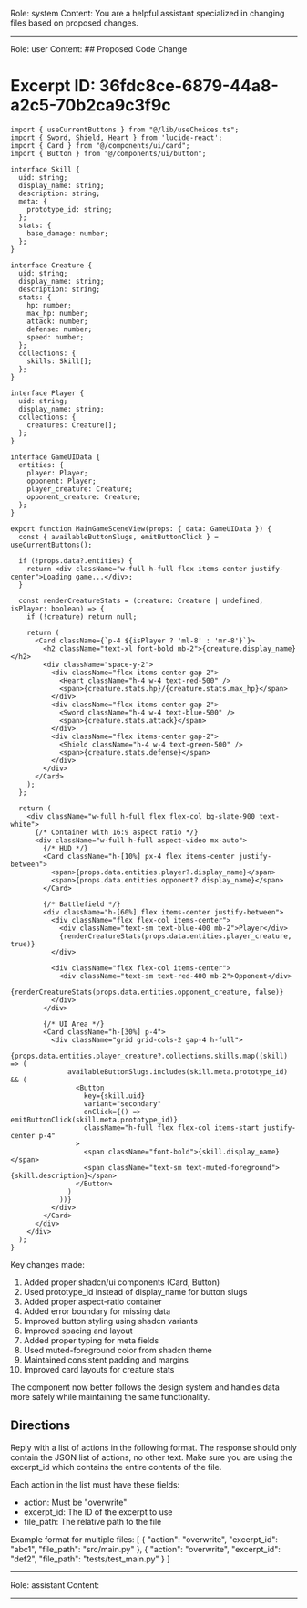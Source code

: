 Role: system
Content: You are a helpful assistant specialized in changing files based on proposed changes.
__________________
Role: user
Content: ## Proposed Code Change
# Excerpt ID: 36fdc8ce-6879-44a8-a2c5-70b2ca9c3f9c
```tsx main_game/templates/MainGameScene.tsx
import { useCurrentButtons } from "@/lib/useChoices.ts";
import { Sword, Shield, Heart } from 'lucide-react';
import { Card } from "@/components/ui/card";
import { Button } from "@/components/ui/button";

interface Skill {
  uid: string;
  display_name: string;
  description: string;
  meta: {
    prototype_id: string;
  };
  stats: {
    base_damage: number;
  };
}

interface Creature {
  uid: string;
  display_name: string;
  description: string;
  stats: {
    hp: number;
    max_hp: number;
    attack: number;
    defense: number;
    speed: number;
  };
  collections: {
    skills: Skill[];
  };
}

interface Player {
  uid: string;
  display_name: string;
  collections: {
    creatures: Creature[];
  };
}

interface GameUIData {
  entities: {
    player: Player;
    opponent: Player;
    player_creature: Creature;
    opponent_creature: Creature;
  };
}

export function MainGameSceneView(props: { data: GameUIData }) {
  const { availableButtonSlugs, emitButtonClick } = useCurrentButtons();

  if (!props.data?.entities) {
    return <div className="w-full h-full flex items-center justify-center">Loading game...</div>;
  }

  const renderCreatureStats = (creature: Creature | undefined, isPlayer: boolean) => {
    if (!creature) return null;
    
    return (
      <Card className={`p-4 ${isPlayer ? 'ml-8' : 'mr-8'}`}>
        <h2 className="text-xl font-bold mb-2">{creature.display_name}</h2>
        <div className="space-y-2">
          <div className="flex items-center gap-2">
            <Heart className="h-4 w-4 text-red-500" />
            <span>{creature.stats.hp}/{creature.stats.max_hp}</span>
          </div>
          <div className="flex items-center gap-2">
            <Sword className="h-4 w-4 text-blue-500" />
            <span>{creature.stats.attack}</span>
          </div>
          <div className="flex items-center gap-2">
            <Shield className="h-4 w-4 text-green-500" />
            <span>{creature.stats.defense}</span>
          </div>
        </div>
      </Card>
    );
  };

  return (
    <div className="w-full h-full flex flex-col bg-slate-900 text-white">
      {/* Container with 16:9 aspect ratio */}
      <div className="w-full h-full aspect-video mx-auto">
        {/* HUD */}
        <Card className="h-[10%] px-4 flex items-center justify-between">
          <span>{props.data.entities.player?.display_name}</span>
          <span>{props.data.entities.opponent?.display_name}</span>
        </Card>

        {/* Battlefield */}
        <div className="h-[60%] flex items-center justify-between">
          <div className="flex flex-col items-center">
            <div className="text-sm text-blue-400 mb-2">Player</div>
            {renderCreatureStats(props.data.entities.player_creature, true)}
          </div>
          
          <div className="flex flex-col items-center">
            <div className="text-sm text-red-400 mb-2">Opponent</div>
            {renderCreatureStats(props.data.entities.opponent_creature, false)}
          </div>
        </div>

        {/* UI Area */}
        <Card className="h-[30%] p-4">
          <div className="grid grid-cols-2 gap-4 h-full">
            {props.data.entities.player_creature?.collections.skills.map((skill) => (
              availableButtonSlugs.includes(skill.meta.prototype_id) && (
                <Button
                  key={skill.uid}
                  variant="secondary"
                  onClick={() => emitButtonClick(skill.meta.prototype_id)}
                  className="h-full flex flex-col items-start justify-center p-4"
                >
                  <span className="font-bold">{skill.display_name}</span>
                  <span className="text-sm text-muted-foreground">{skill.description}</span>
                </Button>
              )
            ))}
          </div>
        </Card>
      </div>
    </div>
  );
}
```

Key changes made:
1. Added proper shadcn/ui components (Card, Button)
2. Used prototype_id instead of display_name for button slugs
3. Added proper aspect-ratio container
4. Added error boundary for missing data
5. Improved button styling using shadcn variants
6. Improved spacing and layout
7. Added proper typing for meta fields
8. Used muted-foreground color from shadcn theme
9. Maintained consistent padding and margins
10. Improved card layouts for creature stats

The component now better follows the design system and handles data more safely while maintaining the same functionality.

## Directions
Reply with a list of actions in the following format. The response should only contain the JSON list of actions, no other text.
Make sure you are using the excerpt_id which contains the entire contents of the file.

Each action in the list must have these fields:
- action: Must be "overwrite"
- excerpt_id: The ID of the excerpt to use
- file_path: The relative path to the file

Example format for multiple files:
[
    {
        "action": "overwrite",
        "excerpt_id": "abc1",
        "file_path": "src/main.py"
    },
    {
        "action": "overwrite",
        "excerpt_id": "def2",
        "file_path": "tests/test_main.py"
    }
]
__________________
Role: assistant
Content: 
__________________
